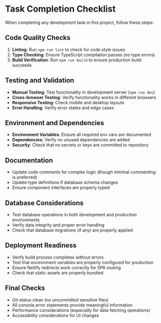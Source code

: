 # Task Completion Checklist

When completing any development task in this project, follow these steps:

## Code Quality Checks
1. **Linting**: Run `npm run lint` to check for code style issues
2. **Type Checking**: Ensure TypeScript compilation passes (no type errors)
3. **Build Verification**: Run `npm run build` to ensure production build succeeds

## Testing and Validation
- **Manual Testing**: Test functionality in development server (`npm run dev`)
- **Cross-browser Testing**: Verify functionality works in different browsers
- **Responsive Testing**: Check mobile and desktop layouts
- **Error Handling**: Verify error states and edge cases

## Environment and Dependencies
- **Environment Variables**: Ensure all required env vars are documented
- **Dependencies**: Verify no unused dependencies are added
- **Security**: Check that no secrets or keys are committed to repository

## Documentation
- Update code comments for complex logic (though minimal commenting is preferred)
- Update type definitions if database schema changes
- Ensure component interfaces are properly typed

## Database Considerations
- Test database operations in both development and production environments
- Verify data integrity and proper error handling
- Check that database migrations (if any) are properly applied

## Deployment Readiness
- Verify build process completes without errors
- Test that environment variables are properly configured for production
- Ensure Netlify redirects work correctly for SPA routing
- Check that static assets are properly bundled

## Final Checks
- Git status clean (no uncommitted sensitive files)
- All console.error statements provide meaningful information
- Performance considerations (especially for data fetching operations)
- Accessibility considerations for UI changes